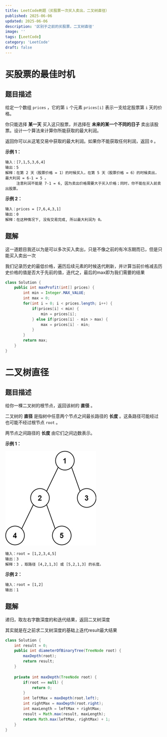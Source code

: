 ```yaml
---
title: LeetCode刷题（买股票一次买入卖出，二叉树直径）
published: 2025-06-06
updated: 2025-06-06
description: '区别于之前的买股票，二叉树直径'
image: ''
tags: [LeetCode]
category: 'LeetCode'
draft: false 
---
```


# 买股票的最佳时机

## 题目描述

给定一个数组 `prices` ，它的第 `i` 个元素 `prices[i]` 表示一支给定股票第 `i` 天的价格。

你只能选择 **某一天** 买入这只股票，并选择在 **未来的某一个不同的日子** 卖出该股票。设计一个算法来计算你所能获取的最大利润。

返回你可以从这笔交易中获取的最大利润。如果你不能获取任何利润，返回 `0` 。

**示例 1：**

```
输入：[7,1,5,3,6,4]
输出：5
解释：在第 2 天（股票价格 = 1）的时候买入，在第 5 天（股票价格 = 6）的时候卖出，最大利润 = 6-1 = 5 。
     注意利润不能是 7-1 = 6, 因为卖出价格需要大于买入价格；同时，你不能在买入前卖出股票。
```

**示例 2：**

```
输入：prices = [7,6,4,3,1]
输出：0
解释：在这种情况下, 没有交易完成, 所以最大利润为 0。
```



## 题解

这一道题目我还以为是可以多次买入卖出，只是不像之前的有冷冻期而已，但是只能买入卖出一次

我们记录历史的最低价格，遍历后续元素的时候迭代刷新，并计算当前价格减去历史价格的值是否大于先前的值，迭代之，最后的max即为我们需要的结果

```java
class Solution {
    public int maxProfit(int[] prices) {
        int min = Integer.MAX_VALUE;
        int max = 0;
        for(int i = 0; i < prices.length; i++) {
            if(prices[i] < min) {
                min = prices[i];
            } else if(prices[i] - min > max) {
                max = prices[i] - min;
            }
        }
        return max;
    }
}
```



# 二叉树直径

## 题目描述

给你一棵二叉树的根节点，返回该树的 **直径** 。

二叉树的 **直径** 是指树中任意两个节点之间最长路径的 **长度** 。这条路径可能经过也可能不经过根节点 `root` 。

两节点之间路径的 **长度** 由它们之间边数表示。

 

**示例 1：**

![181](../images/181.jpg)

```
输入：root = [1,2,3,4,5]
输出：3
解释：3 ，取路径 [4,2,1,3] 或 [5,2,1,3] 的长度。
```

**示例 2：**

```
输入：root = [1,2]
输出：1
```



## 题解

递归，取左右字数深度的和迭代结果，返回二叉树深度

其实就是在之前求二叉树深度的基础上迭代result最大结果

```java
class Solution {
    int result = 0;
    public int diameterOfBinaryTree(TreeNode root) {
        maxDepth(root);
        return result;
    }

    private int maxDepth(TreeNode root) {
        if(root == null) {
            return 0;
        }
        int leftMax = maxDepth(root.left);
        int rightMax = maxDepth(root.right);
        int maxLength = leftMax + rightMax;
        result = Math.max(result, maxLength);
        return Math.max(leftMax, rightMax) + 1;
    }
}
```

